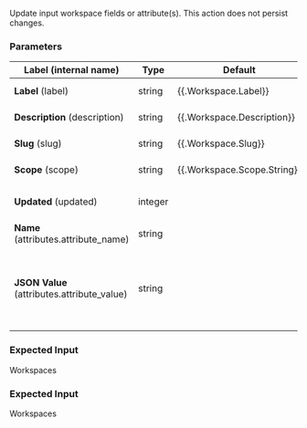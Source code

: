 
 Update input workspace fields or attribute(s). This action does not persist changes.

### Parameters
|Label (internal name)|Type|Default|Description|
|---|---|---|---|
|**Label** (label)|string|{{.Workspace.Label}}|Workspace Label|
|**Description** (description)|string|{{.Workspace.Description}}|Workspace Label|
|**Slug** (slug)|string|{{.Workspace.Slug}}|Workspace Slug|
|**Scope** (scope)|string|{{.Workspace.Scope.String}}|Workspace Scope|
|**Updated** (updated)|integer|<no value>|Last Updated (timestamp)|
|**Name** (attributes.attribute_name)|string|<no value>||
|**JSON Value** (attributes.attribute_value)|string|<no value>|JSON-encoded value (e.g. quoted string) or empty to remove|



### Expected Input
Workspaces


### Expected Input
Workspaces


